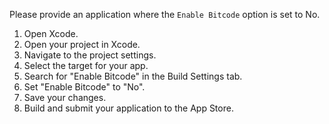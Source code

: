 Please provide an application where the `Enable Bitcode` option is set to No.

1. Open Xcode.
2. Open your project in Xcode.
3. Navigate to the project settings.
4. Select the target for your app.
5. Search for "Enable Bitcode" in the Build Settings tab.
6. Set "Enable Bitcode" to "No".
7. Save your changes.
8. Build and submit your application to the App Store.

